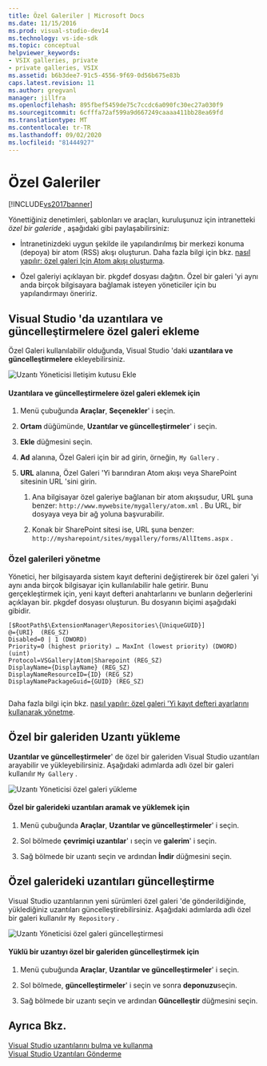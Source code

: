 ```yaml
---
title: Özel Galeriler | Microsoft Docs
ms.date: 11/15/2016
ms.prod: visual-studio-dev14
ms.technology: vs-ide-sdk
ms.topic: conceptual
helpviewer_keywords:
- VSIX galleries, private
- private galleries, VSIX
ms.assetid: b6b3dee7-91c5-4556-9f69-0d56b675e83b
caps.latest.revision: 11
ms.author: gregvanl
manager: jillfra
ms.openlocfilehash: 895fbef5459de75c7ccdc6a090fc30ec27a030f9
ms.sourcegitcommit: 6cfffa72af599a9d667249caaaa411bb28ea69fd
ms.translationtype: MT
ms.contentlocale: tr-TR
ms.lasthandoff: 09/02/2020
ms.locfileid: "81444927"
---
```

# <a name="private-galleries"></a>Özel Galeriler
[!INCLUDE[vs2017banner](../includes/vs2017banner.md)]

Yönettiğiniz denetimleri, şablonları ve araçları, kuruluşunuz için intranetteki *özel bir galeride* , aşağıdaki gibi paylaşabilirsiniz:  
  
- İntranetinizdeki uygun şekilde ile yapılandırılmış bir merkezi konuma (depoya) bir atom (RSS) akışı oluşturun. Daha fazla bilgi için bkz. [nasıl yapılır: özel galeri Için Atom akışı oluşturma](../extensibility/how-to-create-an-atom-feed-for-a-private-gallery.md).  
  
- Özel galeriyi açıklayan bir. pkgdef dosyası dağıtın. Özel bir galeri 'yi aynı anda birçok bilgisayara bağlamak isteyen yöneticiler için bu yapılandırmayı öneririz.  
  
## <a name="adding-a-private-gallery-to-extensions-and-updates-in-visual-studio"></a>Visual Studio 'da uzantılara ve güncelleştirmelere özel galeri ekleme  
 Özel Galeri kullanılabilir olduğunda, Visual Studio 'daki **uzantılara ve güncelleştirmelere** ekleyebilirsiniz.  
  
 ![Uzantı Yöneticisi Iletişim kutusu Ekle](../extensibility/media/em-adddialog.png "EM_AddDialog")  
  
#### <a name="to-add-a-private-gallery-to-extensions-and-updates"></a>Uzantılara ve güncelleştirmelere özel galeri eklemek için  
  
1. Menü çubuğunda **Araçlar**, **Seçenekler**' i seçin.  
  
2. **Ortam** düğümünde, **Uzantılar ve güncelleştirmeler**' i seçin.  
  
3. **Ekle** düğmesini seçin.  
  
4. **Ad** alanına, Özel Galeri için bir ad girin, örneğin, `My Gallery` .  
  
5. **URL** alanına, Özel Galeri 'Yi barındıran Atom akışı veya SharePoint sitesinin URL 'sini girin.  
  
    1. Ana bilgisayar özel galeriye bağlanan bir atom akışsudur, URL şuna benzer: `http://www.mywebsite/mygallery/atom.xml` .  Bu URL, bir dosyaya veya bir ağ yoluna başvurabilir.  
  
    2. Konak bir SharePoint sitesi ise, URL şuna benzer: `http://mysharepoint/sites/mygallery/forms/AllItems.aspx` .  
  
### <a name="managing-private-galleries"></a>Özel galerileri yönetme  
 Yönetici, her bilgisayarda sistem kayıt defterini değiştirerek bir özel galeri 'yi aynı anda birçok bilgisayar için kullanılabilir hale getirir. Bunu gerçekleştirmek için, yeni kayıt defteri anahtarlarını ve bunların değerlerini açıklayan bir. pkgdef dosyası oluşturun.  Bu dosyanın biçimi aşağıdaki gibidir.  
  
```  
[$RootPath$\ExtensionManager\Repositories\{UniqueGUID}]  
@={URI}  (REG_SZ)  
Disabled=0 | 1 (DWORD)  
Priority=0 (highest priority) … MaxInt (lowest priority) (DWORD) (uint)  
Protocol=VSGallery|Atom|Sharepoint (REG_SZ)  
DisplayName={DisplayName} (REG_SZ)  
DisplayNameResourceID={ID} (REG_SZ)  
DisplayNamePackageGuid={GUID} (REG_SZ)  
  
```  
  
 Daha fazla bilgi için bkz. [nasıl yapılır: özel galeri 'Yi kayıt defteri ayarlarını kullanarak yönetme](../extensibility/how-to-manage-a-private-gallery-by-using-registry-settings.md).  
  
## <a name="installing-extensions-from-a-private-gallery"></a>Özel bir galeriden Uzantı yükleme  
 **Uzantılar ve güncelleştirmeler**' de özel bir galeriden Visual Studio uzantıları arayabilir ve yükleyebilirsiniz. Aşağıdaki adımlarda adlı özel bir galeri kullanılır `My Gallery` .  
  
 ![Uzantı Yöneticisi özel galeri yükleme](../extensibility/media/em.png "EM_")  
  
#### <a name="to-search-for-and-install-extensions-from-a-private-gallery"></a>Özel bir galerideki uzantıları aramak ve yüklemek için  
  
1. Menü çubuğunda **Araçlar**, **Uzantılar ve güncelleştirmeler**' i seçin.  
  
2. Sol bölmede **çevrimiçi uzantılar**' ı seçin ve **galerim**' i seçin.  
  
3. Sağ bölmede bir uzantı seçin ve ardından **İndir** düğmesini seçin.  
  
## <a name="updating-extensions-from-a-private-gallery"></a>Özel galerideki uzantıları güncelleştirme  
 Visual Studio uzantılarının yeni sürümleri özel galeri 'de gönderildiğinde, yüklediğiniz uzantıları güncelleştirebilirsiniz. Aşağıdaki adımlarda adlı özel bir galeri kullanılır `My Repository` .  
  
 ![Uzantı Yöneticisi özel galeri güncelleştirmesi](../extensibility/media/em-update.png "EM_Update")  
  
#### <a name="to-update-an-installed-extension-from-a-private-gallery"></a>Yüklü bir uzantıyı özel bir galeriden güncelleştirmek için  
  
1. Menü çubuğunda **Araçlar**, **Uzantılar ve güncelleştirmeler**' i seçin.  
  
2. Sol bölmede, **güncelleştirmeler**' i seçin ve sonra **deponuzu**seçin.  
  
3. Sağ bölmede bir uzantı seçin ve ardından **Güncelleştir** düğmesini seçin.  
  
## <a name="see-also"></a>Ayrıca Bkz.  
 [Visual Studio uzantılarını bulma ve kullanma](../ide/finding-and-using-visual-studio-extensions.md)   
 [Visual Studio Uzantıları Gönderme](../extensibility/shipping-visual-studio-extensions.md)
